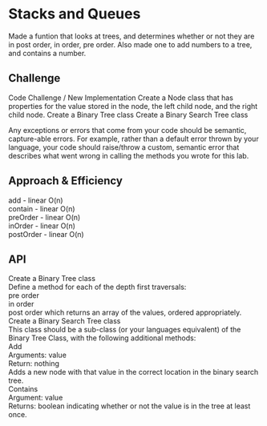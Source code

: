 # Stacks and Queues

Made a funtion that looks at trees, and determines whether or not they are in post order, in order, pre order. Also made one to add numbers to a tree, and contains a number.

## Challenge

Code Challenge / New Implementation
Create a Node class that has properties for the value stored in the node, the left child node, and the right child node.
Create a Binary Tree class
Create a Binary Search Tree class

Any exceptions or errors that come from your code should be semantic, capture-able errors. For example, rather than a default error thrown by your language, your code should raise/throw a custom, semantic error that describes what went wrong in calling the methods you wrote for this lab.

## Approach & Efficiency

add - linear O(n)  
contain - linear O(n)  
preOrder - linear O(n)  
inOrder - linear O(n)  
postOrder - linear O(n)  

## API

Create a Binary Tree class  
    Define a method for each of the depth first traversals:  
        pre order  
        in order  
        post order which returns an array of the values, ordered appropriately.  
Create a Binary Search Tree class  
    This class should be a sub-class (or your languages equivalent) of the Binary Tree Class, with the following additional methods:  
    Add  
        Arguments: value  
        Return: nothing  
        Adds a new node with that value in the correct location in the binary search tree.  
    Contains  
        Argument: value  
        Returns: boolean indicating whether or not the value is in the tree at least once.  
